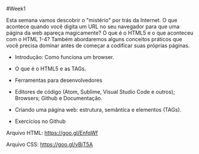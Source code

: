 #Week1 

Esta semana vamos descobrir o "mistério" por trás da Internet. O que acontece quando você digita um URL no seu navegador para que uma página da web apareça magicamente? O que é o HTML5 e o que aconteceu com o HTML 1-4? Também abordaremos alguns conceitos práticos que você precisa dominar antes de começar a codificar suas próprias páginas. 

* Introdução: Como funciona um browser.

* O que é o HTML5 e as TAGs.

* Ferramentas para desenvolvedores

* Editores de código (Atom, Sublime, Visual Studio Code e outros); Browsers; Github e Documentação.

* Criando uma página web: estrutura, semântica e elementos (TAGs).

* Exercícios no Github

Arquivo HTML:
https://goo.gl/EnfqWf

Arquivo CSS:
https://goo.gl/vBjT5A
